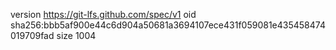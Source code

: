 version https://git-lfs.github.com/spec/v1
oid sha256:bbb5af900e44c6d904a50681a3694107ece431f059081e435458474019709fad
size 1004
